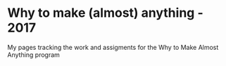 # Why to make (almost) anything - 2017

My pages tracking the work and assigments for the Why to Make Almost Anything program

